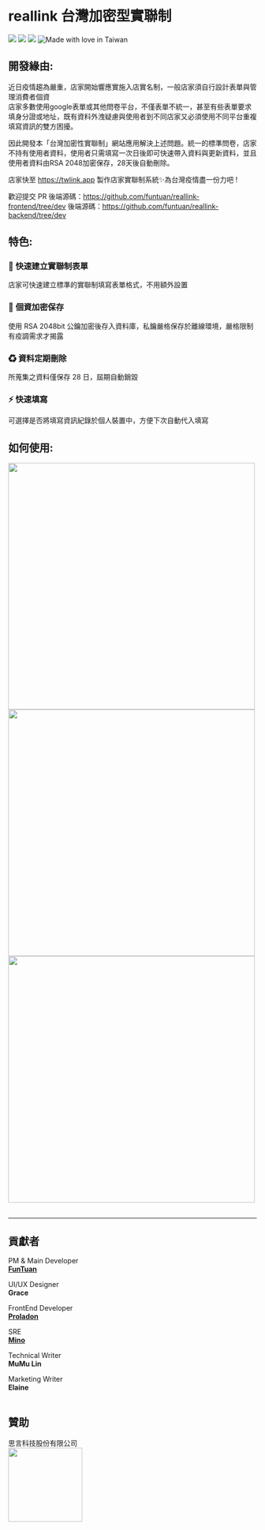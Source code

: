 # reallink 台灣加密型實聯制
![](https://img.shields.io/github/license/funtuan/reallink-frontend?style=flat-square)
![](https://img.shields.io/github/forks/funtuan/reallink-frontend?style=flat-square)
![](https://img.shields.io/github/stars/funtuan/reallink-frontend?color=%23f5d431&style=flat-square)
![Made with love in Taiwan](https://madewithlove.now.sh/tw?heart=true&template=flat-square)

## 開發緣由:
近日疫情趨為嚴重，店家開始響應實施入店實名制，一般店家須自行設計表單與管理消費者個資  
店家多數使用google表單或其他問卷平台，不僅表單不統一，甚至有些表單要求填身分證或地址，既有資料外洩疑慮與使用者到不同店家又必須使用不同平台重複填寫資訊的雙方困擾。  

因此開發本「台灣加密性實聯制」網站應用解決上述問題。統一的標準問卷，店家不持有使用者資料，使用者只需填寫一次日後即可快速帶入資料與更新資料，並且使用者資料由RSA 2048加密保存，28天後自動刪除。

店家快至 https://twlink.app 製作店家實聯制系統✨為台灣疫情盡一份力吧 !

歡迎提交 PR
後端源碼：https://github.com/funtuan/reallink-frontend/tree/dev
後端源碼：https://github.com/funtuan/reallink-backend/tree/dev

## 特色:
### 📑 **快速建立實聯制表單**  
店家可快速建立標準的實聯制填寫表單格式，不用額外設置

### 🔐 **個資加密保存**  
使用 RSA 2048bit 公鑰加密後存入資料庫，私鑰嚴格保存於離線環境，嚴格限制有疫調需求才揭露

### ♻ **資料定期刪除**  
所蒐集之資料僅保存 28 日，屆期自動銷毀

### ⚡ **快速填寫**  
可選擇是否將填寫資訊紀錄於個人裝置中，方便下次自動代入填寫

## 如何使用:
<img src="https://i.ibb.co/LtqV72j/0515-2-02.jpg" width="500" />

<img src="https://i.ibb.co/Q8xqh2D/0515-2-04.jpg" width="500" />

<img src="https://i.ibb.co/MnRx2RL/0515-2-05.jpg" width="500" />
<br><br>

---

## 貢獻者
PM & Main Developer  
**[FunTuan](github.com/FunTuan)**

UI/UX Designer  
**Grace**

FrontEnd Developer  
**[Proladon](github.com/Proladon)**

SRE  
**[Mino](github.com/Sean2525)**

Technical Writer  
**MuMu Lin**

Marketing Writer  
**Elaine**
<br><br>
## 贊助
思言科技股份有限公司  
<img src="https://i.ibb.co/CWwg4Gw/Group-3-3x.png" width="150" />